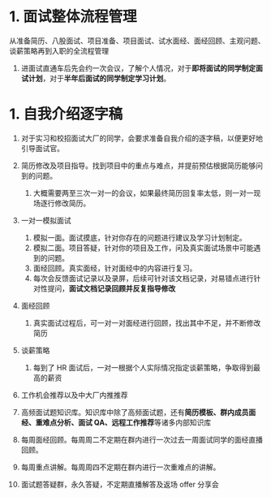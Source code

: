 # 1. 面试整体流程管理

从准备简历、八股面试、项目准备、项目面试、试水面经、面经回顾、主观问题、谈薪策略再到入职的全流程管理

1. 进面试直通车后先会约一次会议，了解个人情况，对于**即将面试的同学制定面试计划**，对于**半年后面试的同学制定学习计划**。

# 1. 自我介绍逐字稿

1. 对于实习和校招面试大厂的同学，会要求准备自我介绍的逐字稿，以便更好地引导面试官。







1. 简历修改及项目指导。找到项目中的重点与难点，并提前预估根据简历能够问到的问题。
    1. 大概需要两至三次一对一的会议，如果最终简历回复率太低，则一对一现场逐行修改简历。
2. 一对一模拟面试
    1. 模拟一面。面试摸底，针对你存在的问题进行建议及学习计划制定。
    2. 模拟二面。项目答疑，针对你的项目及工作，问及真实面试场景中可能遇到的问题。
    3. 面经回顾。真实面经，针对面经中的内容进行复习。
    4. 每次会反馈面试记录以及录屏，后续可针对该文档记录，对易错点进行针对性提问，**面试文档记录回顾并反复指导修改**
3. 面经回顾
    1. 真实面试过程后，可一对一对面经进行回顾，找出其中不足，并不断修改简历
4. 谈薪策略
    1. 每到了 HR 面试后，一对一根据个人实际情况指定谈薪策略，争取得到最高的薪资
5. 工作机会推荐以及中大厂内推推荐
6. 高频面试题知识库。知识库中除了高频面试题，还有**简历模板、群内成员面经、重难点分析、面试 QA、远程工作推荐**等诸多内部知识库
7. 每周面经回顾。每周周二不定期在群内进行一次过去一周面试同学的面经直播回顾。
8. 每周重点讲解。每周周四不定期在群内进行一次重难点的讲解。
9. 面试题答疑群，永久答疑，不定期直播解答及返场 offer 分享会

